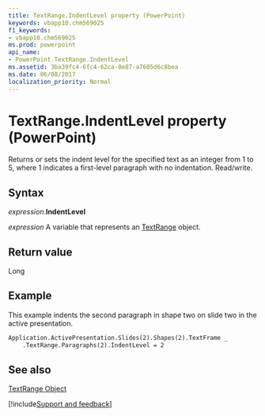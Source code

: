 ```yaml
---
title: TextRange.IndentLevel property (PowerPoint)
keywords: vbapp10.chm569025
f1_keywords:
- vbapp10.chm569025
ms.prod: powerpoint
api_name:
- PowerPoint.TextRange.IndentLevel
ms.assetid: 3ba39fc4-6fc4-62ca-0e87-a7605d6c8bea
ms.date: 06/08/2017
localization_priority: Normal
---
```



# TextRange.IndentLevel property (PowerPoint)

Returns or sets the indent level for the specified text as an integer from 1 to 5, where 1 indicates a first-level paragraph with no indentation. Read/write.


## Syntax

_expression_.**IndentLevel**

 _expression_ A variable that represents an [TextRange](./PowerPoint.TextRange.md) object.


## Return value

Long


## Example

This example indents the second paragraph in shape two on slide two in the active presentation.


```vb
Application.ActivePresentation.Slides(2).Shapes(2).TextFrame _
    .TextRange.Paragraphs(2).IndentLevel = 2
```


## See also


[TextRange Object](PowerPoint.TextRange.md)

[!include[Support and feedback](~/includes/feedback-boilerplate.md)]